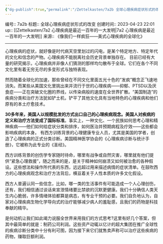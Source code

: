 ```yaml
---
{"dg-publish":true,"permalink":"/Zettelkasten/7a2b 全球心理疾病症状形式的改变/","dgPassFrontmatter":true}
---
```


编号:: 7a2b
标题:: 全球心理疾病症状形式的改变
创建时间:: 2023-04-23 22:01
up:: [[Zettelkasten/7a2 心理疾病是最近一百年的一大发明\|7a2 心理疾病是最近一百年的一大发明]]
来源:: 《像我们一样疯狂——美式心理疾病的全球化》

---

心理疾病的症状，就好像是时代病天空里划过的闪电，是某个特定地方、特定年代的文化和信念的产物。心理疾病不能脱离社会历史背景单独存在。
目前已经有大量的研究揭示，心理疾病并非像人们猜测的那样均匀散布于全球。它们在各个不同文化里有着无穷无尽的多变形式与独特表现。

然而随着全球化的加速，那些曾经在不同文化里面五光十色的“发疯”概念正飞速地消失。而某些从美国文化里挑出来并流行于世的心理疾病——抑郁、PTSD以及厌食症——正在突破文化圈的界线，以传染病般的速度在全世界扩散。“美国制造”的疾病分类和治疗方法犹如铲土机，铲平了其他文化具有当地特色的心理疾病和他们原有的本土疗愈技术。

**30多年来，美国人以规模批发的方式出口自己的心理疾病观念。美国人对疾病的定义和治疗方法变成了国际标准**。事实上，一种文化、一个民族如何思考心理和精神疾病——他们如何给症状分类和排序，如何医治并预期病程及疗效——这些都会影响疾病的本身。
有西方训练背景的心理健康专业人员，尤其是美国的学者，创造了心理疾病的正式分类诊断。美国精神医学协会的《心理疾病诊断与统计手册》，它被称为此专业的《圣经》。

西方训练背景的创伤学专家随时待命，哪里有战争或自然灾害，哪里就有他们提供“紧急心理救援”，随之而来的是，是关于精神如何崩溃又如何被治愈的各种假设。这些想法和操作所代表的东西，远远超过用来描述病情的症状清单。在鼓吹西方的心理疾病观念和治疗方法背后，横亘着关于人性本质的许多文化假设。

西方人普遍认同一些信念，比如，哪一类的生活事件有可能造成一个人心理创伤，还有，我们相信通过谈话来宣泄情绪要比禁欲的沉默更健康。我们十分确信人类天生内心脆弱，许多情绪体验都算是病态，有专业干预的必要。我们自负地认为，自家对心理疾病生物化学导向式的治疗能够减少病人的羞耻感，且我们的药物是科技奉献的精华。

是何动机让我们如此竭力说服全世界来用我们的方式思考?这里有好几个答案，但其中最简单的就是：制药公司利润。这些资产动辄以亿计的超大集团在推广全球性的疾病诊断分类中十分有利可图，因为接下来它们就售卖声称可以治疗这些疾病的药物，赚取巨额利润。